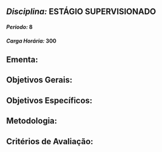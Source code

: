 ## *Disciplina:* ESTÁGIO SUPERVISIONADO
#### *Periodo:* 8
#### *Carga Horária:* 300
 
## Ementa:

 
## Objetivos Gerais:

 
## Objetivos Específicos:

 
## Metodologia:

 
## Critérios de Avaliação:
